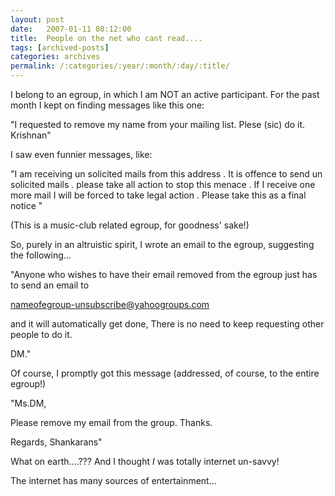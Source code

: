 ```yaml
---
layout: post
date:	2007-01-11 08:12:00
title:  People on the net who cant read....
tags: [archived-posts]
categories: archives
permalink: /:categories/:year/:month/:day/:title/
---
```

I belong to an egroup, in which I am NOT an active participant. For the past month  I kept on finding messages like this one:


 
"I requested to remove my name from your mailing list. Plese (sic) do it.
Krishnan"

I saw even funnier messages, like:

"I am receiving un solicited mails from this address . It is offence to send un solicited mails . 
please take all action to stop this menace . 
If I receive one more mail I will be forced to take legal action . 
Please take this as a final notice "

(This is a music-club related egroup, for goodness' sake!)


So, purely in an altruistic spirit, I wrote an email to the egroup, suggesting the following...

"Anyone who wishes to have their email removed from the egroup just has to send an email to
 
nameofegroup-unsubscribe@yahoogroups.com
 
and it will automatically get done, There is no need to keep requesting other people to do it.
 
DM."

Of course, I promptly got this message (addressed, of course, to the entire egroup!)

"Ms.DM,
 
Please remove my email from the group. Thanks.
 
Regards, Shankarans"

What on earth....??? And I thought *I* was totally internet un-savvy!

The internet has many sources of entertainment...
